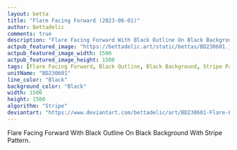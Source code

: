 ```yaml
---
layout: betta
title: "Flare Facing Forward (2023-06-01)"
author: Bettadelic
comments: true
description: "Flare Facing Forward With Black Outline On Black Background With Stripe Pattern."
actpub_featured_image: "https://bettadelic.art/static/bettas/BD230601.jpg"
actpub_featured_image_width: 1500
actpub_featured_image_height: 1500
tags: [Flare Facing Forward, Black Outline, Black Background, Stripe Pattern, June 2023]
unitName: "BD230601"
line_color: "Black"
background_color: "Black"
width: 1500
height: 1500
algorithm: "Stripe"
deviantart: "https://www.deviantart.com/bettadelic/art/BD230601-Flare-Facing-Forward-2023-06-01-965223610"
---
```


Flare Facing Forward With Black Outline On Black Background With Stripe Pattern.
